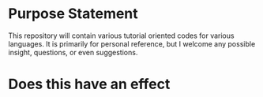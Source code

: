 # Purpose Statement
This repository will contain various tutorial oriented codes for various languages. It is primarily for personal reference, but I welcome any possible insight, questions, or even suggestions.
# Does this have an effect
